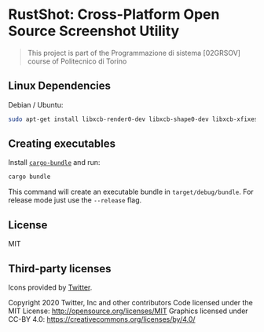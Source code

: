 # RustShot: Cross-Platform Open Source Screenshot Utility

> This project is part of the Programmazione di sistema [02GRSOV] course of Politecnico di Torino

## Linux Dependencies

Debian / Ubuntu:

```sh
sudo apt-get install libxcb-render0-dev libxcb-shape0-dev libxcb-xfixes0-dev libxkbcommon-dev libssl-dev libgtk-3-dev libappindicator3-dev
```

## Creating executables

Install [`cargo-bundle`](https://github.com/burtonageo/cargo-bundle) and run:

```sh
cargo bundle
```

This command will create an executable bundle in `target/debug/bundle`. For
release mode just use the `--release` flag.

## License

MIT

## Third-party licenses

Icons provided by [Twitter](https://twemoji.twitter.com/).

Copyright 2020 Twitter, Inc and other contributors
Code licensed under the MIT License: <http://opensource.org/licenses/MIT>
Graphics licensed under CC-BY 4.0: <https://creativecommons.org/licenses/by/4.0/>

